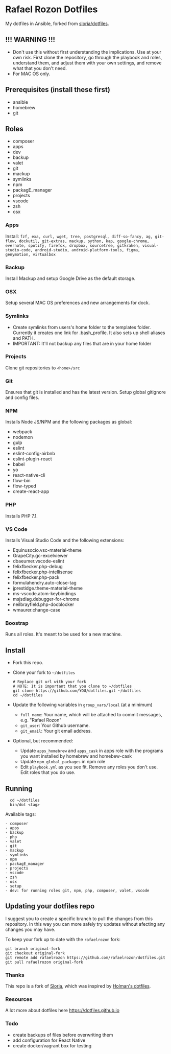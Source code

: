 # Rafael Rozon Dotfiles


My dotfiles in Ansible, forked from [sloria/dotfiles](https://github.com/sloria/dotfiles).

## !!! WARNING !!!
- Don't use this without first understanding the implications. Use at your own risk.
First clone the repository, go through the playbook and roles, understand them, and adjust them with your own settings, and remove what that you don't need.
- For MAC OS only.

## Prerequisites (install these first)
- ansible
- homebrew
- git

## Roles
- composer
- apps
- dev
- backup
- valet
- git
- mackup
- symlinks
- npm
- packagE_manager
- projects
- vscode
- zsh
- osx

### Apps

Install: `fzf, exa, curl, wget, tree, postgresql, diff-so-fancy, ag, git-flow, dockutil, git-extras, mackup, python, kap, google-chrome, evernote, spotify, firefox, dropbox, sourcetree, gitkraken, visual-studio-code, android-studio, android-platform-tools, figma, genymotion, virtualbox`

### Backup

Install Mackup and setup Google Drive as the default storage.

### OSX

Setup several MAC OS preferences and new arrangements for dock.

### Symlinks

- Create symlinks from users's home folder to the templates folder. Currently it creates one link for .bash_profile. It also sets up shell aliases and PATH.
- IMPORTANT: It'll not backup any files that are in your home folder


### Projects

Clone git repositories to `<home>/src`

### Git

Ensures that git is installed and has the latest version. Setup global gitignore and config files.

### NPM
Installs Node JS/NPM and the following packages as global:

- webpack
- nodemon
- gulp
- eslint
- eslint-config-airbnb
- eslint-plugin-react
- babel
- yo
- react-native-cli
- flow-bin
- flow-typed
- create-react-app


### PHP
Installs PHP 7.1.

### VS Code
Installs Visual Studio Code and the following extensions:

- Equinusocio.vsc-material-theme
- GrapeCity.gc-excelviewer
- dbaeumer.vscode-eslint
- felixfbecker.php-debug
- felixfbecker.php-intellisense
- felixfbecker.php-pack
- formulahendry.auto-close-tag
- jprestidge.theme-material-theme
- ms-vscode.atom-keybindings
- msjsdiag.debugger-for-chrome
- neilbrayfield.php-docblocker
- wmaurer.change-case


### Boostrap

Runs all roles. It's meant to be used for a new machine.

## Install

- Fork this repo.
- Clone your fork to `~/dotfiles`

  ```
  # Replace git url with your fork
  # NOTE: It is important that you clone to ~/dotfiles
  git clone https://github.com/YOU/dotfiles.git ~/dotfiles
  cd ~/dotfiles
  ```

- Update the following variables in `group_vars/local` (at a minimum)
    - `full_name`: Your name, which will be attached to commit messages, e.g. "Rafael Rozon"
    - `git_user`: Your Github username.
    - `git_email`: Your git email address.
- Optional, but recommended:
    - Update `apps_homebrew` and `apps_cask` in apps role with the programs you want installed by homebrew and homebew-cask
    - Update `npm_global_packages` in npm role
    - Edit `playbook.yml` as you see fit. Remove any roles you don't use. Edit roles that you do use.


## Running

```
  cd ~/dotfiles
  bin/dot <tag>
  ```

Available tags:
```
- composer
- apps
- backup
- php
- valet
- git
- mackup
- symlinks
- npm
- packagE_manager
- projects
- vscode
- zsh
- osx
- setup
- dev: for running roles git, npm, php, composer, valet, vscode
```

Updating your dotfiles repo
---------------------------

I suggest you to create a specific branch to pull the changes from this repository. In this way you can more safely try updates without afecting any changes you may have.

To keep your fork up to date with the `rafaelrozon` fork:

```
git branch original-fork
git checkout original-fork
git remote add rafaelrozon https://github.com/rafaelrozon/dotfiles.git
git pull rafaelrozon original-fork
```

### Thanks
This repo is a fork of [Sloria](https://github.com/sloria/dotfiles), which was inspired by [Holman's dotfiles](https://github.com/holman/dotfiles).

### Resources
A lot more about dotfiles here https://dotfiles.github.io

### Todo
- create backups of files before overwriting them
- add configuration for React Native
- create docker/vagrant box for testing



